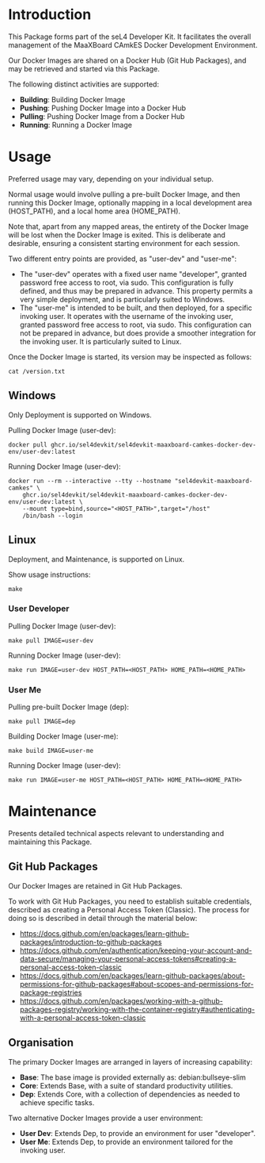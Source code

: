 # Introduction

This Package forms part of the seL4 Developer Kit. It facilitates the overall
management of the MaaXBoard CAmkES Docker Development Environment.

Our Docker Images are shared on a Docker Hub (Git Hub Packages), and may be
retrieved and started via this Package.

The following distinct activities are supported:
* __Building__: Building Docker Image
* __Pushing__: Pushing Docker Image into a Docker Hub
* __Pulling__: Pushing Docker Image from a Docker Hub
* __Running__: Running a Docker Image

# Usage

Preferred usage may vary, depending on your individual setup.

Normal usage would involve pulling a pre-built Docker Image, and then running
this Docker Image, optionally mapping in a local development area (HOST_PATH),
and a local home area (HOME_PATH).

Note that, apart from any mapped areas, the entirety of the Docker Image will
be lost when the Docker Image is exited. This is deliberate and desirable,
ensuring a consistent starting environment for each session.

Two different entry points are provided, as "user-dev" and "user-me":
* The "user-dev" operates with a fixed user name "developer", granted password
  free access to root, via sudo. This
  configuration is fully defined, and thus may be prepared in
advance. This property permits a very simple deployment, and is particularly
suited to Windows.
* The "user-me" is intended to be built, and then deployed, for a specific
  invoking user. It operates with the username of the invoking user, granted
password free access to root, via sudo. This configuration can not be prepared
in advance, but does provide a smoother integration for the invoking user. It
is particularly suited to Linux.

Once the Docker Image is started, its version may be inspected as follows:
```
cat /version.txt
```

## Windows

Only Deployment is supported on Windows.

Pulling Docker Image (user-dev):
```
docker pull ghcr.io/sel4devkit/sel4devkit-maaxboard-camkes-docker-dev-env/user-dev:latest
```

Running Docker Image (user-dev):
```
docker run --rm --interactive --tty --hostname "sel4devkit-maaxboard-camkes" \
    ghcr.io/sel4devkit/sel4devkit-maaxboard-camkes-docker-dev-env/user-dev:latest \
    --mount type=bind,source="<HOST_PATH>",target="/host"
    /bin/bash --login
```

## Linux

Deployment, and Maintenance, is supported on Linux.

Show usage instructions:
```
make
```

### User Developer

Pulling Docker Image (user-dev):
```
make pull IMAGE=user-dev
```

Running Docker Image (user-dev):
```
make run IMAGE=user-dev HOST_PATH=<HOST_PATH> HOME_PATH=<HOME_PATH>
```

### User Me

Pulling pre-built Docker Image (dep):
```
make pull IMAGE=dep
```

Building Docker Image (user-me):
```
make build IMAGE=user-me
```

Running Docker Image (user-dev):
```
make run IMAGE=user-me HOST_PATH=<HOST_PATH> HOME_PATH=<HOME_PATH>
```

# Maintenance

Presents detailed technical aspects relevant to understanding and maintaining
this Package.

## Git Hub Packages

Our Docker Images are retained in Git Hub Packages.

To work with Git Hub Packages, you need to establish suitable credentials,
described as creating a Personal Access Token (Classic). The process for doing
so is described in detail through the material below:
* https://docs.github.com/en/packages/learn-github-packages/introduction-to-github-packages
* https://docs.github.com/en/authentication/keeping-your-account-and-data-secure/managing-your-personal-access-tokens#creating-a-personal-access-token-classic
* https://docs.github.com/en/packages/learn-github-packages/about-permissions-for-github-packages#about-scopes-and-permissions-for-package-registries
* https://docs.github.com/en/packages/working-with-a-github-packages-registry/working-with-the-container-registry#authenticating-with-a-personal-access-token-classic

## Organisation 

The primary Docker Images are arranged in layers of increasing capability:
* __Base__: The base image is provided externally as: debian:bullseye-slim
* __Core__: Extends Base, with a suite of standard productivity
  utilities.
* __Dep__: Extends Core, with a collection of dependencies as needed to
  achieve specific tasks.

Two alternative Docker Images provide a user environment:
* __User Dev__: Extends Dep, to provide an environment for user "developer".
* __User Me__: Extends Dep, to provide an environment tailored for the
  invoking user.
